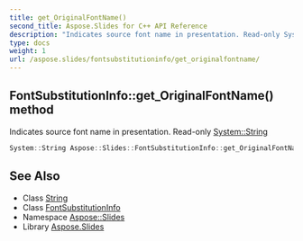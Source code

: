 ```yaml
---
title: get_OriginalFontName()
second_title: Aspose.Slides for C++ API Reference
description: "Indicates source font name in presentation. Read-only System::String"
type: docs
weight: 1
url: /aspose.slides/fontsubstitutioninfo/get_originalfontname/
---
```

## FontSubstitutionInfo::get_OriginalFontName() method


Indicates source font name in presentation. Read-only [System::String](../../../system/string/)

```cpp
System::String Aspose::Slides::FontSubstitutionInfo::get_OriginalFontName()
```

## See Also

* Class [String](../../../system/string/)
* Class [FontSubstitutionInfo](../)
* Namespace [Aspose::Slides](../../)
* Library [Aspose.Slides](../../../)